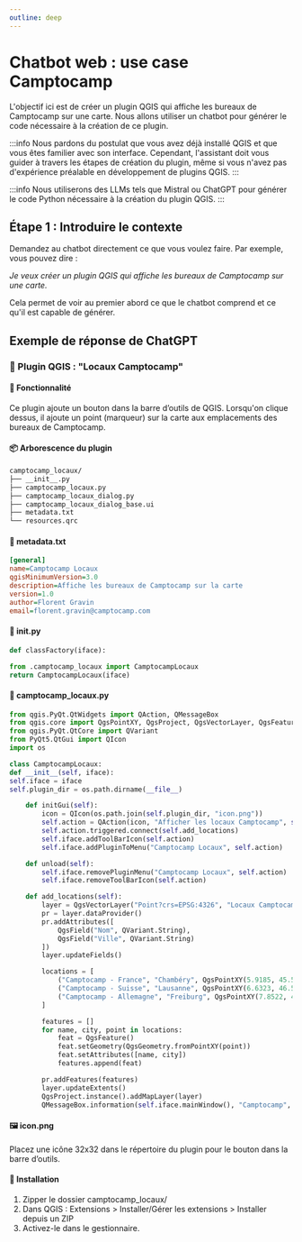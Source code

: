 ```yaml
---
outline: deep
---
```


# Chatbot web : use case Camptocamp

L'objectif ici est de créer un plugin QGIS qui affiche les bureaux de Camptocamp sur une carte. Nous allons utiliser un chatbot pour générer le code nécessaire à la création de ce plugin.

:::info
Nous pardons du postulat que vous avez déjà installé QGIS et que vous êtes familier avec son interface. Cependant, l'assistant doit vous guider à travers les étapes de création du plugin, même si vous n'avez pas d'expérience préalable en développement de plugins QGIS.
:::

:::info
Nous utiliserons des LLMs tels que Mistral ou ChatGPT pour générer le code Python nécessaire à la création du plugin QGIS.
:::

## Étape 1 : Introduire le contexte

Demandez au chatbot directement ce que vous voulez faire. Par exemple, vous pouvez dire :

_Je veux créer un plugin QGIS qui affiche les bureaux de Camptocamp sur une carte._

Cela permet de voir au premier abord ce que le chatbot comprend et ce qu'il est capable de générer.

## Exemple de réponse de ChatGPT

### 🧩 Plugin QGIS : "Locaux Camptocamp"
#### 📍 Fonctionnalité
Ce plugin ajoute un bouton dans la barre d’outils de QGIS. Lorsqu'on clique dessus, il ajoute un point (marqueur) sur la carte aux emplacements des bureaux de Camptocamp.

#### 📦 Arborescence du plugin
```bash
camptocamp_locaux/
├── __init__.py
├── camptocamp_locaux.py
├── camptocamp_locaux_dialog.py
├── camptocamp_locaux_dialog_base.ui
├── metadata.txt
└── resources.qrc
```
#### 📁 metadata.txt
```ini
[general]
name=Camptocamp Locaux
qgisMinimumVersion=3.0
description=Affiche les bureaux de Camptocamp sur la carte
version=1.0
author=Florent Gravin
email=florent.gravin@camptocamp.com
```
#### 🧠 __init__.py
```py
def classFactory(iface):

from .camptocamp_locaux import CamptocampLocaux
return CamptocampLocaux(iface)
```
#### 🧰 camptocamp_locaux.py
```py
from qgis.PyQt.QtWidgets import QAction, QMessageBox
from qgis.core import QgsPointXY, QgsProject, QgsVectorLayer, QgsFeature, QgsGeometry, QgsFields, QgsField
from qgis.PyQt.QtCore import QVariant
from PyQt5.QtGui import QIcon
import os

class CamptocampLocaux:
def __init__(self, iface):
self.iface = iface
self.plugin_dir = os.path.dirname(__file__)

    def initGui(self):
        icon = QIcon(os.path.join(self.plugin_dir, "icon.png"))
        self.action = QAction(icon, "Afficher les locaux Camptocamp", self.iface.mainWindow())
        self.action.triggered.connect(self.add_locations)
        self.iface.addToolBarIcon(self.action)
        self.iface.addPluginToMenu("Camptocamp Locaux", self.action)

    def unload(self):
        self.iface.removePluginMenu("Camptocamp Locaux", self.action)
        self.iface.removeToolBarIcon(self.action)

    def add_locations(self):
        layer = QgsVectorLayer("Point?crs=EPSG:4326", "Locaux Camptocamp", "memory")
        pr = layer.dataProvider()
        pr.addAttributes([
            QgsField("Nom", QVariant.String),
            QgsField("Ville", QVariant.String)
        ])
        layer.updateFields()

        locations = [
            ("Camptocamp - France", "Chambéry", QgsPointXY(5.9185, 45.5646)),
            ("Camptocamp - Suisse", "Lausanne", QgsPointXY(6.6323, 46.5197)),
            ("Camptocamp - Allemagne", "Freiburg", QgsPointXY(7.8522, 47.9990))
        ]

        features = []
        for name, city, point in locations:
            feat = QgsFeature()
            feat.setGeometry(QgsGeometry.fromPointXY(point))
            feat.setAttributes([name, city])
            features.append(feat)

        pr.addFeatures(features)
        layer.updateExtents()
        QgsProject.instance().addMapLayer(layer)
        QMessageBox.information(self.iface.mainWindow(), "Camptocamp", "Les locaux ont été ajoutés à la carte.")
```
#### 🖼️ icon.png
Placez une icône 32x32 dans le répertoire du plugin pour le bouton dans la barre d’outils.

#### 🚀 Installation
1. Zipper le dossier camptocamp_locaux/
2. Dans QGIS : Extensions > Installer/Gérer les extensions > Installer depuis un ZIP
3. Activez-le dans le gestionnaire.

